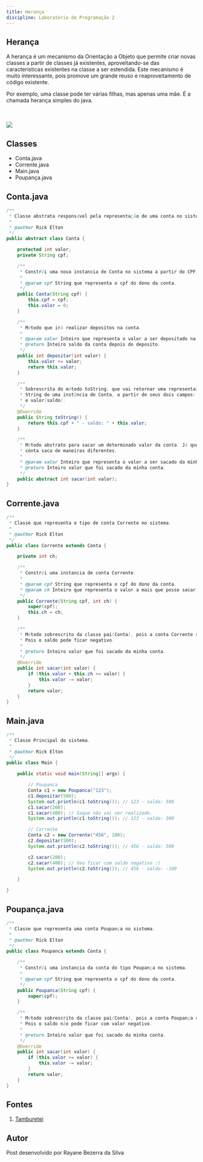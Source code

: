 ```yaml
---
title: Herança
discipline: Laboratório de Programação 2
---
```


## Herança 

A herança é um mecanismo da Orientação a Objeto que permite criar novas classes a partir de classes já existentes, aproveitando-se das características existentes na classe a ser estendida. Este mecanismo é muito interessante, pois promove um grande reuso e reaproveitamento de código existente.

Por exemplo, uma classe pode ter várias filhas, mas apenas uma mãe. É a chamada herança simples do java.

<br><br>
<img src ="https://www.alura.com.br/apostila-java-orientacao-objetos/assets/images/orientacaoobjetos/uml-heranca.png" >

## Classes

- Conta.java
- Corrente.java
- Main.java
- Poupança.java

## Conta.java

```java
/**
 * Classe abstrata responsável pela representação de uma conta no sistema.
 * 
 * @author Rick Elton
 */
public abstract class Conta {

    protected int valor;
    private String cpf;

    /**
     * Constrói uma nova instancia de Conta no sistema a partir do CPF.
     *  
     * @param cpf String que representa o cpf do dono da conta.
     */
    public Conta(String cpf) {
        this.cpf = cpf;
        this.valor = 0;
    }

    /**
     * Método que irá realizar depositos na conta.
     * 
     * @param valor Inteiro que representa o valor a ser depositado na conta.
     * @return Inteiro saldo da conta depois do deposito.
     */
    public int depositar(int valor) {
        this.valor += valor;
        return this.valor;
    }

    /**
	 * Sobrescrita do método toString, que vai retornar uma representação em
	 * String de uma instância de Conta, a partir de seus dois campos: cpf, 
	 * e valor(saldo).
	 */
    @Override
    public String toString() {
        return this.cpf + " - saldo: " + this.valor;
    }

    /**
     * Método abstrato para sacar um determinado valor da conta. Já que cada tipo de 
     * conta saca de maneiras diferentes.
     * 
     * @param valor Inteiro que representa o valor a ser sacado da minha conta.
     * @return Inteiro valor que foi sacado da minha conta.
     */
    public abstract int sacar(int valor);
}
```

## Corrente.java
```java
/**
 * Classe que representa o tipo de conta Corrente no sistema.
 * 
 * @author Rick Elton
 */
public class Corrente extends Conta {

    private int ch;

    /**
     * Constrói uma instancia de conta Corrente.
     * 
     * @param cpf String que representa o cpf do dono da conta.
     * @param ch Inteiro que representa o valor a mais que posso sacar.
     */
    public Corrente(String cpf, int ch) {
        super(cpf);
        this.ch = ch;
    }

    /**
     * Método sobrescrito da classe pai(Conta), pois a conta Corrente saca de maneira diferente.
     * Pois o saldo pode ficar negativo.
     * 
     * @return Inteiro valor que foi sacado da minha conta.
     */
    @Override
    public int sacar(int valor) {
        if (this.valor + this.ch >= valor) {
            this.valor -= valor;
        }
        return valor;
    }
}
```

## Main.java
```java
/**
 * Classe Principal do sistema.
 * 
 * @author Rick Elton
 */
public class Main {

    public static void main(String[] args) {

        // Poupanca
        Conta c1 = new Poupanca("123");
        c1.depositar(500);
        System.out.println(c1.toString()); // 123 - saldo: 500
        c1.sacar(200);
        c1.sacar(400); // Saque não vai ser realizado.
        System.out.println(c1.toString()); // 123 - saldo: 300

        // Corrente
        Conta c2 = new Corrente("456", 100);
        c2.depositar(500);
        System.out.println(c2.toString()); // 456 - saldo: 500

        c2.sacar(200);
        c2.sacar(400); // Vou ficar com saldo negativo :(
        System.out.println(c2.toString()); // 456 - saldo: -100

    }

}
```

## Poupança.java

```java
/**
 * Classe que representa uma conta Poupança no sistema.
 * 
 * @author Rick Elton
 */
public class Poupanca extends Conta {

    /**
     * Constrói uma instancia da conta do tipo Poupança no sistema.
     * 
     * @param cpf String que representa o cpf do dono da conta.
     */
    public Poupanca(String cpf) {
        super(cpf);
    }

    /**
     * Método sobrescrito da classe pai(Conta), pois a conta Poupança saca de maneira diferente.
     * Pois o saldo não pode ficar com valor negativo.
     * 
     * @return Inteiro valor que foi sacado da minha conta.
     */
    @Override
    public int sacar(int valor) {
        if (this.valor >= valor) {
            this.valor -= valor;
        }
        return valor;
    }
}
```

## Fontes 

1. <a href= "https://github.com/OpenDevUFCG/Tamburetei" target="_blank"> Tamburetei </a>

## Autor 

Post desenvolvido por Rayane Bezerra da Silva 